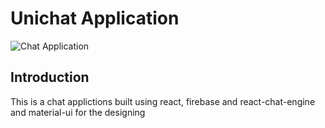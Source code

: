 # Unichat Application

![Chat Application](https://i.ibb.co/GJwyy9m/Bv9-Js3-QLOLY-HD.jpg)

## Introduction

This is a chat applictions built using react, firebase and react-chat-engine and material-ui for the designing
